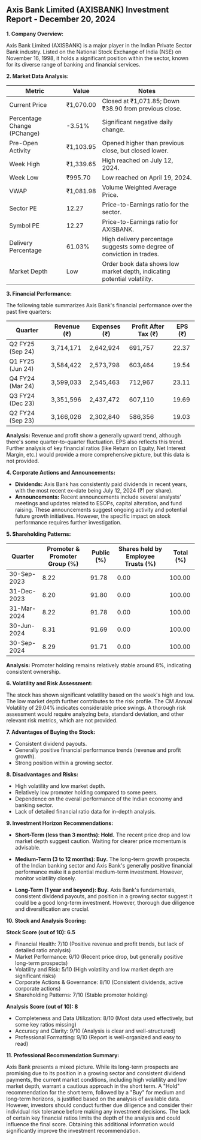 ## Axis Bank Limited (AXISBANK) Investment Report - December 20, 2024

**1. Company Overview:**

Axis Bank Limited (AXISBANK) is a major player in the Indian Private Sector Bank industry.  Listed on the National Stock Exchange of India (NSE) on November 16, 1998, it holds a significant position within the sector, known for its diverse range of banking and financial services.

**2. Market Data Analysis:**

| Metric                     | Value          | Notes                                                              |
|-----------------------------|-----------------|----------------------------------------------------------------------|
| Current Price               | ₹1,070.00       | Closed at ₹1,071.85; Down ₹38.90 from previous close.                |
| Percentage Change (PChange) | -3.51%          | Significant negative daily change.                                    |
| Pre-Open Activity          | ₹1,103.95       | Opened higher than previous close, but closed lower.                 |
| Week High                   | ₹1,339.65       | High reached on July 12, 2024.                                      |
| Week Low                    | ₹995.70         | Low reached on April 19, 2024.                                      |
| VWAP                        | ₹1,081.98       | Volume Weighted Average Price.                                        |
| Sector PE                   | 12.27           | Price-to-Earnings ratio for the sector.                              |
| Symbol PE                   | 12.27           | Price-to-Earnings ratio for AXISBANK.                               |
| Delivery Percentage         | 61.03%          | High delivery percentage suggests some degree of conviction in trades. |
| Market Depth                | Low              | Order book data shows low market depth, indicating potential volatility.|


**3. Financial Performance:**

The following table summarizes Axis Bank's financial performance over the past five quarters:

| Quarter      | Revenue (₹)      | Expenses (₹)     | Profit After Tax (₹) | EPS (₹)  |
|--------------|-------------------|-------------------|-----------------------|---------|
| Q2 FY25 (Sep 24)| 3,714,171        | 2,642,924        | 691,757               | 22.37   |
| Q1 FY25 (Jun 24)| 3,584,422        | 2,573,798        | 603,464               | 19.54   |
| Q4 FY24 (Mar 24)| 3,599,033        | 2,545,463        | 712,967               | 23.11   |
| Q3 FY24 (Dec 23)| 3,351,596        | 2,437,472        | 607,110               | 19.69   |
| Q2 FY24 (Sep 23)| 3,166,026        | 2,302,840        | 586,356               | 19.03   |


**Analysis:** Revenue and profit show a generally upward trend, although there's some quarter-to-quarter fluctuation.  EPS also reflects this trend.  Further analysis of key financial ratios (like Return on Equity, Net Interest Margin, etc.) would provide a more comprehensive picture, but this data is not provided.

**4. Corporate Actions and Announcements:**

* **Dividends:**  Axis Bank has consistently paid dividends in recent years, with the most recent ex-date being July 12, 2024 (₹1 per share).
* **Announcements:** Recent announcements include several analysts' meetings and updates related to ESOPs, capital alteration, and fund raising.  These announcements suggest ongoing activity and potential future growth initiatives.  However, the specific impact on stock performance requires further investigation.

**5. Shareholding Patterns:**

| Quarter      | Promoter & Promoter Group (%) | Public (%) | Shares held by Employee Trusts (%) | Total (%) |
|--------------|-----------------------------|------------|---------------------------------|-----------|
| 30-Sep-2023  | 8.22                         | 91.78      | 0.00                           | 100.00    |
| 31-Dec-2023  | 8.20                         | 91.80      | 0.00                           | 100.00    |
| 31-Mar-2024  | 8.22                         | 91.78      | 0.00                           | 100.00    |
| 30-Jun-2024  | 8.31                         | 91.69      | 0.00                           | 100.00    |
| 30-Sep-2024  | 8.29                         | 91.71      | 0.00                           | 100.00    |

**Analysis:** Promoter holding remains relatively stable around 8%, indicating consistent ownership.

**6. Volatility and Risk Assessment:**

The stock has shown significant volatility based on the week's high and low.  The low market depth further contributes to the risk profile.  The CM Annual Volatility of 29.04% indicates considerable price swings.  A thorough risk assessment would require analyzing beta, standard deviation, and other relevant risk metrics, which are not provided.

**7. Advantages of Buying the Stock:**

* Consistent dividend payouts.
* Generally positive financial performance trends (revenue and profit growth).
* Strong position within a growing sector.

**8. Disadvantages and Risks:**

* High volatility and low market depth.
* Relatively low promoter holding compared to some peers.
* Dependence on the overall performance of the Indian economy and banking sector.
* Lack of detailed financial ratio data for in-depth analysis.

**9. Investment Horizon Recommendations:**

* **Short-Term (less than 3 months): Hold.** The recent price drop and low market depth suggest caution.  Waiting for clearer price momentum is advisable.

* **Medium-Term (3 to 12 months): Buy.**  The long-term growth prospects of the Indian banking sector and Axis Bank's generally positive financial performance make it a potential medium-term investment.  However, monitor volatility closely.

* **Long-Term (1 year and beyond): Buy.**  Axis Bank's fundamentals, consistent dividend payouts, and position in a growing sector suggest it could be a good long-term investment.  However, thorough due diligence and diversification are crucial.


**10. Stock and Analysis Scoring:**

**Stock Score (out of 10): 6.5**

* Financial Health: 7/10 (Positive revenue and profit trends, but lack of detailed ratio analysis)
* Market Performance: 6/10 (Recent price drop, but generally positive long-term prospects)
* Volatility and Risk: 5/10 (High volatility and low market depth are significant risks)
* Corporate Actions & Governance: 8/10 (Consistent dividends, active corporate actions)
* Shareholding Patterns: 7/10 (Stable promoter holding)

**Analysis Score (out of 10): 8**

* Completeness and Data Utilization: 8/10 (Most data used effectively, but some key ratios missing)
* Accuracy and Clarity: 9/10 (Analysis is clear and well-structured)
* Professional Formatting: 9/10 (Report is well-organized and easy to read)


**11. Professional Recommendation Summary:**

Axis Bank presents a mixed picture. While its long-term prospects are promising due to its position in a growing sector and consistent dividend payments, the current market conditions, including high volatility and low market depth, warrant a cautious approach in the short term.  A "Hold" recommendation for the short term, followed by a "Buy" for medium and long-term horizons, is justified based on the analysis of available data.  However, investors should conduct further due diligence and consider their individual risk tolerance before making any investment decisions.  The lack of certain key financial ratios limits the depth of the analysis and could influence the final score.  Obtaining this additional information would significantly improve the investment recommendation.
